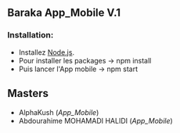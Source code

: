 ## Baraka App_Mobile V.1

### Installation:

+ Installez [Node.js](https://nodejs.org/en/).
+ Pour installer les packages -> npm install
+ Puis lancer l'App mobile -> npm start

## Masters
+ AlphaKush (*App_Mobile*)
+ Abdourahime MOHAMADI HALIDI (*App_Mobile*)

